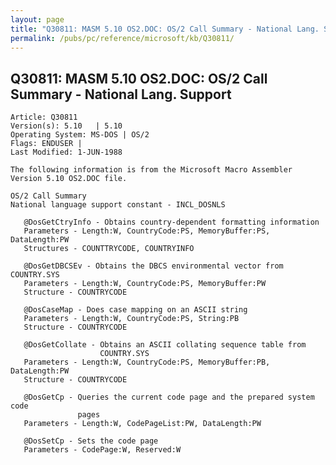```yaml
---
layout: page
title: "Q30811: MASM 5.10 OS2.DOC: OS/2 Call Summary - National Lang. Support"
permalink: /pubs/pc/reference/microsoft/kb/Q30811/
---
```


## Q30811: MASM 5.10 OS2.DOC: OS/2 Call Summary - National Lang. Support

	Article: Q30811
	Version(s): 5.10   | 5.10
	Operating System: MS-DOS | OS/2
	Flags: ENDUSER |
	Last Modified: 1-JUN-1988
	
	The following information is from the Microsoft Macro Assembler
	Version 5.10 OS2.DOC file.
	
	OS/2 Call Summary
	National language support constant - INCL_DOSNLS
	
	   @DosGetCtryInfo - Obtains country-dependent formatting information
	   Parameters - Length:W, CountryCode:PS, MemoryBuffer:PS, DataLength:PW
	   Structures - COUNTTRYCODE, COUNTRYINFO
	
	   @DosGetDBCSEv - Obtains the DBCS environmental vector from COUNTRY.SYS
	   Parameters - Length:W, CountryCode:PS, MemoryBuffer:PW
	   Structure - COUNTRYCODE
	
	   @DosCaseMap - Does case mapping on an ASCII string
	   Parameters - Length:W, CountryCode:PS, String:PB
	   Structure - COUNTRYCODE
	
	   @DosGetCollate - Obtains an ASCII collating sequence table from
	                    COUNTRY.SYS
	   Parameters - Length:W, CountryCode:PS, MemoryBuffer:PB, DataLength:PW
	   Structure - COUNTRYCODE
	
	   @DosGetCp - Queries the current code page and the prepared system code
	               pages
	   Parameters - Length:W, CodePageList:PW, DataLength:PW
	
	   @DosSetCp - Sets the code page
	   Parameters - CodePage:W, Reserved:W
